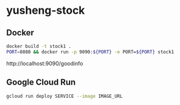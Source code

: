 # yusheng-stock

## Docker
```bash
docker build -t stock1 .
PORT=8080 && docker run -p 9090:${PORT} -e PORT=${PORT} stock1
```

http://localhost:9090/goodinfo

## Google Cloud Run
```bash
gcloud run deploy SERVICE --image IMAGE_URL
```